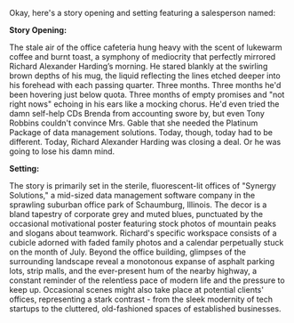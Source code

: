Okay, here's a story opening and setting featuring a salesperson named:

**Story Opening:**

The stale air of the office cafeteria hung heavy with the scent of lukewarm coffee and burnt toast, a symphony of mediocrity that perfectly mirrored Richard Alexander Harding’s morning. He stared blankly at the swirling brown depths of his mug, the liquid reflecting the lines etched deeper into his forehead with each passing quarter. Three months. Three months he'd been hovering just below quota. Three months of empty promises and "not right nows" echoing in his ears like a mocking chorus. He'd even tried the damn self-help CDs Brenda from accounting swore by, but even Tony Robbins couldn't convince Mrs. Gable that she needed the Platinum Package of data management solutions. Today, though, today had to be different. Today, Richard Alexander Harding was closing a deal. Or he was going to lose his damn mind.

**Setting:**

The story is primarily set in the sterile, fluorescent-lit offices of "Synergy Solutions," a mid-sized data management software company in the sprawling suburban office park of Schaumburg, Illinois. The decor is a bland tapestry of corporate grey and muted blues, punctuated by the occasional motivational poster featuring stock photos of mountain peaks and slogans about teamwork. Richard's specific workspace consists of a cubicle adorned with faded family photos and a calendar perpetually stuck on the month of July. Beyond the office building, glimpses of the surrounding landscape reveal a monotonous expanse of asphalt parking lots, strip malls, and the ever-present hum of the nearby highway, a constant reminder of the relentless pace of modern life and the pressure to keep up. Occasional scenes might also take place at potential clients' offices, representing a stark contrast - from the sleek modernity of tech startups to the cluttered, old-fashioned spaces of established businesses.
